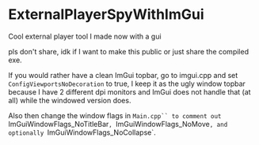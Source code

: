 # ExternalPlayerSpyWithImGui
Cool external player tool I made now with a gui

pls don't share, idk if I want to make this public or just share the compiled exe.

If you would rather have a clean ImGui topbar, go to imgui.cpp and set `ConfigViewportsNoDecoration` to true, I keep it as the ugly window topbar because I have 2 different dpi monitors and ImGui does not handle that (at all) while the windowed version does.

Also then change the window flags in `Main.cpp`` to comment out `ImGuiWindowFlags_NoTitleBar`, `ImGuiWindowFlags_NoMove`, and optionally `ImGuiWindowFlags_NoCollapse`.
